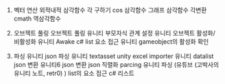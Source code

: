 1. 벡터 연산
외적내적
삼각함수 각 구하기
cos 삼각함수 그래프
삼각함수 각변환
cmath 역삼각함수

2. 오브젝트 풀링
오브젝트 풀링
유니티 부모자식 관계 설정
유니티 오브젝트 활성화/비활성화
유니티 Awake
c# list 요소 접근
유니티 gameobject의 활성화 확인

3. 파싱
유니티 json 파싱
유니티 textasset
unity excel importer
유니티 datalist json 변환
유니티6 json 변환
json 직렬화
parcing
유니티 파싱 (유튜브 (고박사의 유니티 노트, retr0) )
list의 요소 접근
c# 리스트
